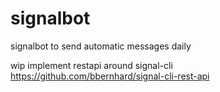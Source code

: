 # signalbot
signalbot to send automatic messages daily


wip implement restapi around signal-cli
https://github.com/bbernhard/signal-cli-rest-api